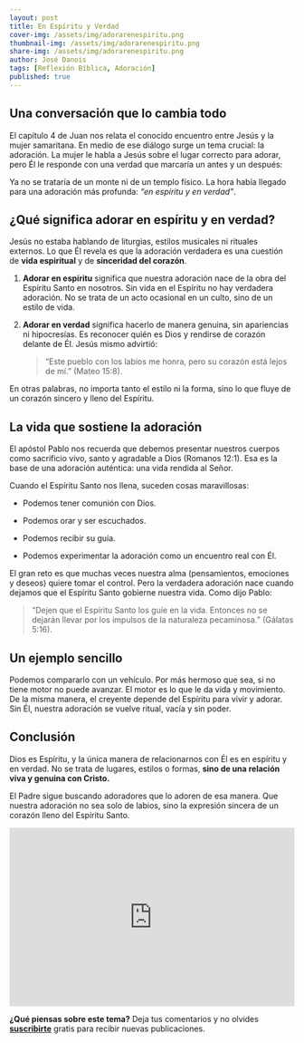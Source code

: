 ```yaml
---
layout: post
title: En Espíritu y Verdad
cover-img: /assets/img/adorarenespiritu.png
thumbnail-img: /assets/img/adorarenespiritu.png 
share-img: /assets/img/adorarenespiritu.png
author: José Danois
tags: [Reflexión Bíblica, Adoración]
published: true
---
```

## Una conversación que lo cambia todo

El capítulo 4 de Juan nos relata el conocido encuentro entre Jesús y la mujer samaritana. En medio de ese diálogo surge un tema crucial: la adoración. La mujer le habla a Jesús sobre el lugar correcto para adorar, pero Él le responde con una verdad que marcaría un antes y un después:

Ya no se trataría de un monte ni de un templo físico. La hora había llegado para una adoración más profunda:  _“en espíritu y en verdad”_.

## ¿Qué significa adorar en espíritu y en verdad?

Jesús no estaba hablando de liturgias, estilos musicales ni rituales externos. Lo que Él revela es que la adoración verdadera es una cuestión de  **vida espiritual**  y de  **sinceridad del corazón**.

1.  **Adorar en espíritu**  significa que nuestra adoración nace de la obra del Espíritu Santo en nosotros. Sin vida en el Espíritu no hay verdadera adoración. No se trata de un acto ocasional en un culto, sino de un estilo de vida.
    
2.  **Adorar en verdad**  significa hacerlo de manera genuina, sin apariencias ni hipocresías. Es reconocer quién es Dios y rendirse de corazón delante de Él. Jesús mismo advirtió:
    
    > “Este pueblo con los labios me honra, pero su corazón está lejos de mí.”  (Mateo 15:8).
    

En otras palabras, no importa tanto el estilo ni la forma, sino lo que fluye de un corazón sincero y lleno del Espíritu.

## La vida que sostiene la adoración

El apóstol Pablo nos recuerda que debemos presentar nuestros cuerpos como sacrificio vivo, santo y agradable a Dios (Romanos 12:1). Esa es la base de una adoración auténtica: una vida rendida al Señor.

Cuando el Espíritu Santo nos llena, suceden cosas maravillosas:

-   Podemos tener comunión con Dios.
    
-   Podemos orar y ser escuchados.
    
-   Podemos recibir su guía.
    
-   Podemos experimentar la adoración como un encuentro real con Él.
    

El gran reto es que muchas veces nuestra alma (pensamientos, emociones y deseos) quiere tomar el control. Pero la verdadera adoración nace cuando dejamos que el Espíritu Santo gobierne nuestra vida. Como dijo Pablo:

> “Dejen que el Espíritu Santo los guíe en la vida. Entonces no se dejarán llevar por los impulsos de la naturaleza pecaminosa.”  (Gálatas 5:16).

## Un ejemplo sencillo

Podemos compararlo con un vehículo. Por más hermoso que sea, si no tiene motor no puede avanzar. El motor es lo que le da vida y movimiento. De la misma manera, el creyente depende del Espíritu para vivir y adorar. Sin Él, nuestra adoración se vuelve ritual, vacía y sin poder.

## Conclusión

Dios es Espíritu, y la única manera de relacionarnos con Él es en espíritu y en verdad. No se trata de lugares, estilos o formas,  **sino de una relación viva y genuina con Cristo.**

El Padre sigue buscando adoradores que lo adoren de esa manera. Que nuestra adoración no sea solo de labios, sino la expresión sincera de un corazón lleno del Espíritu Santo.

<iframe width="100%" height="315" src="https://www.youtube.com/embed/Gr91MYRPdgk?si=9KXwoiHhDLPR8ADp" title="YouTube video player" frameborder="0" allow="accelerometer; autoplay; clipboard-write; encrypted-media; gyroscope; picture-in-picture; web-share" referrerpolicy="strict-origin-when-cross-origin" allowfullscreen></iframe>

**¿Qué piensas sobre este tema?** Deja tus comentarios y no olvides **[suscribirte](https://www.feedio.co/@jdanois)** gratis para recibir nuevas publicaciones.

<!--stackedit_data:
eyJoaXN0b3J5IjpbMjQxNzM1MzY2XX0=
-->